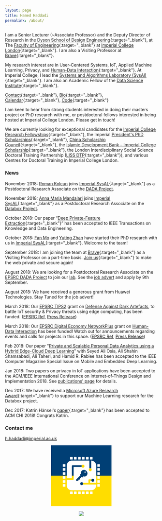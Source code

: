```yaml
---
layout: page
title: Hamed Haddadi
permalink: /about/
---
```


I am a Senior Lecturer (~Associate Professor) and the Deputy Director of Research in the [Dyson School of Design Engineering](http://www.imperial.ac.uk/design-engineering/){:target="_blank"}, at The [Faculty of Engineering](http://www.imperial.ac.uk/engineering/){:target="_blank"} at [Imperial College London](http://www.imperial.ac.uk){:target="_blank"}. I am also a Visiting Professor at [Brave](https://brave.com/index/){:target="_blank"}. 


My research interest are in User-Centered Systems, IoT, Applied Machine Learning, Privacy, and [Human-Data Interaction](http://hdiresearch.org){:target="_blank"}. At Imperial College, I lead the [Systems and Algorithms Laboratory (SysAl)](https://www.imperial.ac.uk/sysal){:target="_blank"}. I am also an Academic Fellow of the [Data Science Institute](https://www.imperial.ac.uk/data-science/){:target="_blank"}. 


[Contact](https://www.imperial.ac.uk/people/h.haddadi){:target="_blank"}, [Bio](bio.txt){:target="_blank"}, [Calendar](https://www.google.com/calendar/embed?src=h.haddadi%40gmail.com){:target="_blank"}, [Code](https://github.com/haddadi){:target="_blank"}

I am keen to hear from strong students interested in doing their masters project or PhD research with me, or postdoctoral fellows interested in being hosted at Imperial College London. Please get in touch! 

We are currently looking for exceptional candidates for the [Imperial College Research Fellowships](http://www.imperial.ac.uk/research-fellowships){:target="_blank"}, the Imperial [President's PhD Scholarships](http://www.imperial.ac.uk/study/pg/fees-and-funding/scholarships/presidents-phd-scholarships/){:target="_blank"}, [China Scholarship Council](https://www.imperial.ac.uk/study/pg/fees-and-funding/scholarships/international-scholarship-collaborations/csc/){:target="_blank"}, the [Islamic Development Bank – Imperial College Scholarship](https://www.imperial.ac.uk/study/pg/fees-and-funding/scholarships/international-scholarship-collaborations/islamic-development-bank--imperial-college-scholarship/){:target="_blank"}, the London Interdisciplinary Social Science Doctoral Training Partnership ([LISS DTP](https://liss-dtp.ac.uk/){:target="_blank"}), and various Centres for Doctoral Training in Imperial College London.


### News

November 2018: [Roman Kolcun](https://www.imperial.ac.uk/people/roman.kolcun) joins [Imperial SysAL](https://www.imperial.ac.uk/sysal){:target="_blank"} as a Postdoctoral Research Associate on the [DADA Project](https://www.imperial.ac.uk/systems-algorithms-design-lab/research/dada-project/).

November 2018: [Anna Maria Mandalari](https://www.imperial.ac.uk/people/anna-maria.mandalari) joins [Imperial SysAL](https://www.imperial.ac.uk/sysal){:target="_blank"} as a Postdoctoral Research Associate on the [Databox Project](https://www.databoxproject.uk/).

October 2018: Our paper “[Deep Private-Feature Extraction](https://arxiv.org/abs/1802.03151){:target="_blank"}” has been accepted to IEEE Transactions on Knowledge and Data Engineering. 

October 2018: [Fan Mo](https://mofanv.github.io/) and [Yuting Zhan](https://www.imperial.ac.uk/people/yuting.zhan18) have started their PhD research with us in [Imperial SysAL](https://www.imperial.ac.uk/sysal){:target="_blank"}. Welcome to the team!

September 2018: I am joining the team at [Brave](https://brave.com/index/){:target="_blank"} as a Visiting Professor on a part-time basis. [Join us](https://brave.com/jobs/){:target="_blank"} to make the web private and secure again!

August 2018: We are looking for a Postdoctoral Research Associate on the [EPSRC DADA Project](https://www.imperial.ac.uk/systems-algorithms-design-lab/research/dada-project/) to join our [lab](https://www.imperial.ac.uk/SysAl). See the [job advert](https://www.imperial.ac.uk/jobs/description/ENG00461/research-associate-dada-project) and apply by 9th September.

August 2018: We have received a generous grant from Huawei Technologies. Stay Tuned for the job advert!

March 2018: Our [EPSRC TIPS2](https://www.epsrc.ac.uk/funding/calls/tips2/) grant on [Defense Against Dark Artefacts](https://www.nottingham.ac.uk/news/pressreleases/2018/april/defence-against-dark-artefacts-%E2%80%93-the-enemy-within-the-wall.aspx), to battle IoT security & Privacy threats using edge computing, has been funded. ([EPSRC Ref](http://gow.epsrc.ac.uk/NGBOViewGrant.aspx?GrantRef=EP/R03351X/1), [Press Release](https://epsrc.ukri.org/newsevents/news/tipsresearchprojects/))

March 2018: Our [EPSRC Digital Economy NetworkPlus](https://www.epsrc.ac.uk/funding/calls/denetworkplus/) grant on [Human-Data Interaction](http://hdiresearch.org) has been funded!  Watch out for announcements regarding events and calls for projects in this space. ([EPSRC Ref](http://gow.epsrc.ac.uk/NGBOViewGrant.aspx?GrantRef=EP/R045178/1), [Press Release]())

Feb 2018: Our paper "[Private and Scalable Personal Data Analytics using a Hybrid Edge-Cloud Deep Learning](https://haddadi.github.io/papers/ieeeComputer2018hybrid.pdf)" with Seyed Ali Osia, Ali Shahin Shamsabadi, Ali Taheri, and Hamid R. Rabiee has been accepted to the  IEEE Computer Magazine Special Issue on Mobile and Embedded Deep Learning.

Jan 2018: Two papers on privacy in IoT applications have been accepted to the ACM/IEEE International Conference on Internet-of-Things Design and Implementation 2018. See [publications' page](https://haddadi.github.io/publications/) for details.

Dec 2017: We have received a [Microsoft Azure Research Award](http://azure4research.com/){:target="_blank"} to support our Machine Learning research for the Databox project.  

Dec 2017: Katrin Hänsel's [paper](https://haddadi.github.io/papers/CHI2018sensing.pdf){:target="_blank"} has been accepted to ACM CHI 2018! Congrats Katrin.


### Contact me

[h.haddadi@imperial.ac.uk](mailto:h.haddadi@imperial.ac.uk)

<p align="center">
<a href="https://www.imperial.ac.uk/sysal/"><img src="https://raw.githubusercontent.com/haddadi/haddadi.github.io/master/images/SysALLogo.jpg" width="200"/>
<p align="center">
<a href="https://www.imperial.ac.uk"><img src="http://www.imperial.ac.uk/ImageCropToolT4/imageTool/uploaded-images/Blue-on-white--tojpeg_1495792235526_x1.jpg" width="200"/>

